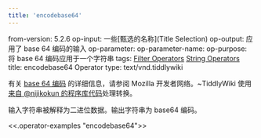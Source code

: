 ```yaml
---
title: 'encodebase64'
---
```


from-version: 5.2.6
op-input: 一些[甄选的名称](Title Selection)
op-output: 应用了 base 64 编码的输入
op-parameter: 
op-parameter-name: 
op-purpose: 将 base 64 编码应用于一个字符串
tags: [Filter Operators](#Filter%20Operators) [String Operators](#String%20Operators)
title: encodebase64 Operator
type: text/vnd.tiddlywiki

有关 [base 64 编码](https://developer.mozilla.org/en-US/docs/Glossary/Base64) 的详细信息，请参阅 Mozilla 开发者网络。~TiddlyWiki 使用[来自 @nijikokun 的程序库代码](https://gist.github.com/Nijikokun/5192472)处理转换。

输入字符串被解释为二进位数据。输出字符串为 base64 编码。

<<.operator-examples "encodebase64">>
